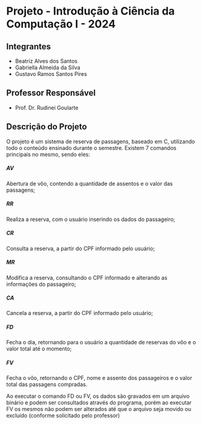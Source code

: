 # Projeto - Introdução à Ciência da Computação I - 2024

## Integrantes
- Beatriz Alves dos Santos
- Gabriella Almeida da Silva
- Gustavo Ramos Santos Pires

## Professor Responsável
- Prof. Dr. Rudinei Goularte

## Descrição do Projeto
O projeto é um sistema de reserva de passagens, baseado em C, utilizando todo o conteúdo ensinado durante o semestre. Existem 7 comandos principais no mesmo, sendo eles:

##### AV
Abertura de vôo, contendo a quantidade de assentos e o valor das passagens;

##### RR
Realiza a reserva, com o usuário inserindo os dados do passageiro;

##### CR
Consulta a reserva, a partir do CPF informado pelo usuário;

##### MR
Modifica a reserva, consultando o CPF informado e alterando as informações do passageiro;

##### CA
Cancela a reserva, a partir do CPF informado pelo usuário;

##### FD
Fecha o dia, retornando para o usuário a quantidade de reservas do vôo e o valor total até o momento;

##### FV
Fecha o vôo, retornando o CPF, nome e assento dos passageiros e o valor total das passagens compradas.

Ao executar o comando FD ou FV, os dados são gravados em um arquivo binário e podem ser consultados através do programa, porém ao executar FV os mesmos não podem ser alterados até que o arquivo seja movido ou excluído (conforme solicitado pelo professor)
